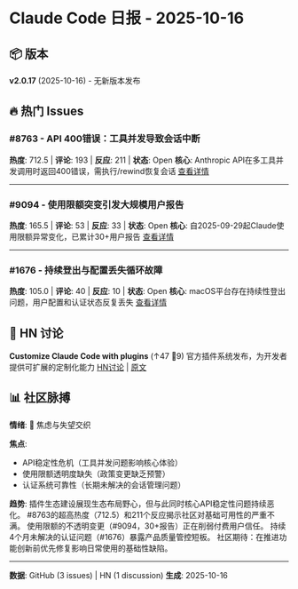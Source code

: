 # Claude Code 日报 - 2025-10-16

## 📦 版本
**v2.0.17** (2025-10-16) - 无新版本发布

## 🔥 热门 Issues

### #8763 - API 400错误：工具并发导致会话中断
**热度**: 712.5 | **评论**: 193 | **反应**: 211 | **状态**: Open
**核心**: Anthropic API在多工具并发调用时返回400错误，需执行/rewind恢复会话
[查看详情](https://github.com/anthropics/claude-code/issues/8763)

---

### #9094 - 使用限额突变引发大规模用户报告
**热度**: 165.5 | **评论**: 53 | **反应**: 33 | **状态**: Open
**核心**: 自2025-09-29起Claude使用限额异常变化，已累计30+用户报告
[查看详情](https://github.com/anthropics/claude-code/issues/9094)

---

### #1676 - 持续登出与配置丢失循环故障
**热度**: 105.0 | **评论**: 40 | **反应**: 10 | **状态**: Open
**核心**: macOS平台存在持续性登出问题，用户配置和认证状态反复丢失
[查看详情](https://github.com/anthropics/claude-code/issues/1676)

## 💬 HN 讨论

**Customize Claude Code with plugins** (↑47 💬9)
官方插件系统发布，为开发者提供可扩展的定制化能力
[HN讨论](https://news.ycombinator.com/item?id=45530150) | [原文](https://www.anthropic.com/news/claude-code-plugins)

## 📊 社区脉搏

**情绪**: 🔴 焦虑与失望交织

**焦点**:
- API稳定性危机（工具并发问题影响核心体验）
- 使用限额透明度缺失（政策变更缺乏预警）
- 认证系统可靠性（长期未解决的会话管理问题）

**趋势**:
插件生态建设展现生态布局野心，但与此同时核心API稳定性问题持续恶化。
#8763的超高热度（712.5）和211个反应揭示社区对基础可用性的严重不满。
使用限额的不透明变更（#9094，30+报告）正在削弱付费用户信任。
持续4个月未解决的认证问题（#1676）暴露产品质量管控短板。
社区期待：在推进功能创新前优先修复影响日常使用的基础性缺陷。

---

**数据**: GitHub (3 issues) | HN (1 discussion)
**生成**: 2025-10-16
